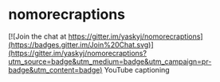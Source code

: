 # nomorecraptions

[![Join the chat at https://gitter.im/yaskyj/nomorecraptions](https://badges.gitter.im/Join%20Chat.svg)](https://gitter.im/yaskyj/nomorecraptions?utm_source=badge&utm_medium=badge&utm_campaign=pr-badge&utm_content=badge)
YouTube captioning
